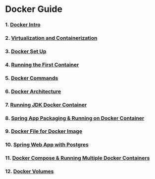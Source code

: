 #
#  Docker Guide 

### 1. [Docker Intro](/java-docker-demo/Docker_Guide/DockerIntro.md)

### 2. [Virtualization and Containerization](/java-docker-demo/Docker_Guide/Virtualization_Container.md)

### 3. [Docker Set Up](/java-docker-demo/Docker_Guide/DockerSetup.md) 

### 4. [Running the First Container](Docker_Guide/RunningContainer.md) 

### 5. [Docker Commands](Docker_Guide/RunningContainer.)

### 6. [Docker Architecture](Docker_Guide/Docker_Arch.md)

### 7. [Running JDK Docker Container](/java-docker-demo/Docker_Guide/JDK&SpringAppContainer.md)

### 8. [Spring App Packaging & Running on Docker Container](Docker_Guide/JDK&SpringAppContainer.md)

### 9.  [Docker File for Docker Image](/java-docker-demo/dockerpostgres/Dockerfile)

### 10. [Spring Web App with Postgres](/java-docker-demo/dockerpostgres/) 

### 11. [Docker Compose & Running Multiple Docker Containers](/java-docker-demo/Docker_Guide/DockerCompose.md)

### 12. [Docker Volumes](/java-docker-demo/Docker_Guide/DockerVolumes.md)
